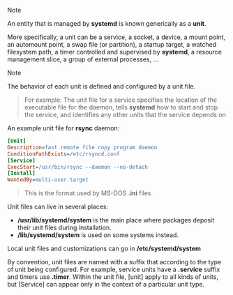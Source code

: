 >[!note]
>An entity that is managed by **systemd** is known generically as a **unit**.

More specifically, a unit can be a service, a socket, a device, a mount point, an automount point, a swap file (or partition), a startup target, a watched filesystem path, a timer controlled and supervised by **systemd**, a resource management slice, a group of external processes, ...

>[!note]
>The behavior of each unit is defined and configured by a unit file.

> For example: The unit file for a service specifies the location of the executable file for the daemon, tells **systemd** how to start and stop the service, and identifies any other units that the service depends on

An example unit file for **rsync** daemon:

``` ini
[Unit]
Description=fast remote file copy program daemon
ConditionPathExists=/etc/rsyncd.conf
[Service]
ExecStart=/usr/bin/rsync --daemon --no-detach
[Install]
WantedBy=multi-user.target
```
> This is the format used by MS-DOS **.ini** files

Unit files can live in several places:
- **/usr/lib/systemd/system** is the main place where packages deposit their unit files during installation.
- **/lib/systemd/system** is used on some systems instead.

Local unit files and customizations can go in **/etc/systemd/system**

By convention, unit files are named with a suffix that according to the type of unit being configured.
For example, service units have a **.service** suffix and timers use **.timer**.
Within the unit file, [unit] apply to all kinds of units, but [Service] can appear only in the context of a particular unit type.